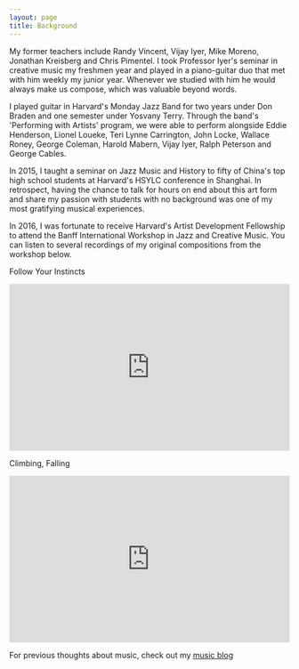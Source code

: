 ```yaml
---
layout: page
title: Background
---
```


My former teachers include Randy Vincent, Vijay Iyer, Mike Moreno, Jonathan Kreisberg and Chris Pimentel. I took Professor Iyer's seminar in creative music my freshmen year and played in a piano-guitar duo that met with him weekly my junior year. Whenever we studied with him he would always make us compose, which was valuable beyond words.

I played guitar in Harvard's Monday Jazz Band for two years under Don Braden and one semester under Yosvany Terry. Through the band's 'Performing with Artists' program, we were able to perform alongside Eddie Henderson, Lionel Loueke, Teri Lynne Carrington, John Locke, Wallace Roney, George Coleman, Harold Mabern, Vijay Iyer, Ralph Peterson and George Cables.

In 2015, I taught a seminar on Jazz Music and History to fifty of China's top high school students at Harvard's HSYLC conference in Shanghai. In retrospect, having the chance to talk for hours on end about this art form and share my passion with students with no background was one of my most gratifying musical experiences.

In 2016, I was fortunate to receive Harvard's Artist Development Fellowship to attend the Banff International Workshop in Jazz and Creative Music. You can listen to several recordings of my original compositions from the workshop below.

Follow Your Instincts

<iframe width="100%" height="300" scrolling="no" frameborder="no" allow="autoplay" src="https://w.soundcloud.com/player/?url=https%3A//api.soundcloud.com/tracks/448114953&color=%23ff5500&auto_play=false&hide_related=false&show_comments=true&show_user=true&show_reposts=false&show_teaser=true&visual=true"></iframe>

Climbing, Falling

<iframe width="100%" height="300" scrolling="no" frameborder="no" allow="autoplay" src="https://w.soundcloud.com/player/?url=https%3A//api.soundcloud.com/tracks/448908663&color=%23ff5500&auto_play=false&hide_related=false&show_comments=true&show_user=true&show_reposts=false&show_teaser=true&visual=true"></iframe>


For previous thoughts about music, check out my [music blog](https://jglub.wordpress.com)